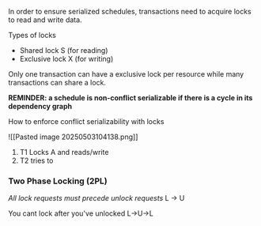 In order to ensure serialized schedules, transactions need to acquire locks to read and write data. 

Types of locks
- Shared lock S (for reading)
- Exclusive lock X (for writing)

Only one transaction can have a exclusive lock per resource while many transactions can share a lock.

**REMINDER: a schedule is non-conflict serializable if there is a cycle in its dependency graph**

How to enforce conflict serializability with locks

![[Pasted image 20250503104138.png]]

1. T1 Locks A and reads/write
2. T2 tries to 

### Two Phase Locking (2PL)
*All lock requests must precede unlock requests* 
L -> U 

You cant lock after you've unlocked
L->U->L


